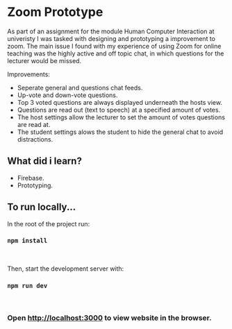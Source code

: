 # Zoom Prototype 
As part of an assignment for the module Human Computer Interaction at univeristy I was tasked with designing and prototyping a improvement to zoom. The main issue I found with my experience of using Zoom for online teaching was the highly active and off topic chat, in which questions for the lecturer would be missed.

Improvements:
- Seperate general and questions chat feeds.
- Up-vote and down-vote questions.
- Top 3 voted questions are always displayed underneath the hosts view.
- Questions are read out (text to speech) at a specified amount of votes.
- The host settings allow the lecturer to set the amount of votes questions are read at.
- The student settings alows the student to hide the general chat to avoid distractions.


## What did i learn?

- Firebase.
- Prototyping.

## To run locally...

In the root of the project run:

### `npm install`

<br/>

Then, start the development server with:

### `npm run dev`

<br/>

### Open [http://localhost:3000](http://localhost:3000) to view website in the browser.
